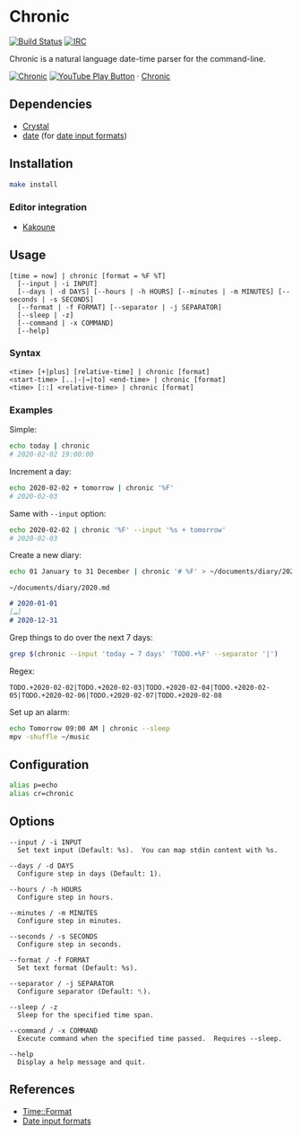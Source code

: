 # Chronic

[![Build Status](https://travis-ci.org/alexherbo2/chronic.svg)](https://travis-ci.org/alexherbo2/chronic)
[![IRC](https://img.shields.io/badge/IRC-%23chronic-blue)](https://webchat.freenode.net/#chronic)

<img src="https://github.com/FortAwesome/Font-Awesome/raw/master/svgs/solid/cog.svg" height="16" align="right">

Chronic is a natural language date-time parser for the command-line.

[![Chronic](https://img.youtube.com/vi_webp/P0m9RHs_0Wo/maxresdefault.webp)](https://youtube.com/playlist?list=PLdr-HcjEDx_nVgUW8io9HG39BDyp96u3s "YouTube – Chronic")
[![YouTube Play Button](https://www.iconfinder.com/icons/317714/download/png/16)](https://youtube.com/playlist?list=PLdr-HcjEDx_nVgUW8io9HG39BDyp96u3s) · [Chronic](https://youtube.com/playlist?list=PLdr-HcjEDx_nVgUW8io9HG39BDyp96u3s)

## Dependencies

- [Crystal]
- [date] (for [date input formats])

## Installation

``` sh
make install
```

### Editor integration

- [Kakoune][chronic.kak]

## Usage

```
[time = now] | chronic [format = %F %T]
  [--input | -i INPUT]
  [--days | -d DAYS] [--hours | -h HOURS] [--minutes | -m MINUTES] [--seconds | -s SECONDS]
  [--format | -f FORMAT] [--separator | -j SEPARATOR]
  [--sleep | -z]
  [--command | -x COMMAND]
  [--help]
```

### Syntax

```
<time> [+|plus] [relative-time] | chronic [format]
<start-time> [..|-|→|to] <end-time> | chronic [format]
<time> [::] <relative-time> | chronic [format]
```

### Examples

Simple:

``` sh
echo today | chronic
# 2020-02-02 19:00:00
```

Increment a day:

``` sh
echo 2020-02-02 + tomorrow | chronic '%F'
# 2020-02-03
```

Same with `--input` option:

``` sh
echo 2020-02-02 | chronic '%F' --input '%s + tomorrow'
# 2020-02-03
```

Create a new diary:

``` sh
echo 01 January to 31 December | chronic '# %F' > ~/documents/diary/2020.md
```

`~/documents/diary/2020.md`

``` markdown
# 2020-01-01
[…]
# 2020-12-31
```

Grep things to do over the next 7 days:

``` sh
grep $(chronic --input 'today → 7 days' 'TODO.+%F' --separator '|')
```

Regex:

```
TODO.+2020-02-02|TODO.+2020-02-03|TODO.+2020-02-04|TODO.+2020-02-05|TODO.+2020-02-06|TODO.+2020-02-07|TODO.+2020-02-08
```

Set up an alarm:

``` sh
echo Tomorrow 09:00 AM | chronic --sleep
mpv -shuffle ~/music
```

## Configuration

``` sh
alias p=echo
alias cr=chronic
```

## Options

```
--input / -i INPUT
  Set text input (Default: %s).  You can map stdin content with %s.

--days / -d DAYS
  Configure step in days (Default: 1).

--hours / -h HOURS
  Configure step in hours.

--minutes / -m MINUTES
  Configure step in minutes.

--seconds / -s SECONDS
  Configure step in seconds.

--format / -f FORMAT
  Set text format (Default: %s).

--separator / -j SEPARATOR
  Configure separator (Default: ␤).

--sleep / -z
  Sleep for the specified time span.

--command / -x COMMAND
  Execute command when the specified time passed.  Requires --sleep.

--help
  Display a help message and quit.
```

## References

- [Time::Format]
- [Date input formats]

[Crystal]: https://crystal-lang.org
[Time::Format]: https://crystal-lang.org/api/Time/Format.html
[date]: https://gnu.org/software/coreutils/manual/coreutils.html#date-invocation
[Date input formats]: https://gnu.org/software/coreutils/manual/coreutils.html#Date-input-formats
[ripgrep]: https://github.com/BurntSushi/ripgrep
[chronic.kak]: https://github.com/alexherbo2/chronic.kak
